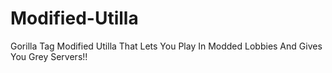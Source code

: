 # Modified-Utilla
Gorilla Tag Modified Utilla That Lets You Play In Modded Lobbies And Gives You Grey Servers!!
